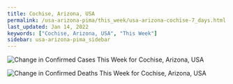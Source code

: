 ```yaml
---
title: Cochise, Arizona, USA
permalink: /usa-arizona-pima/this_week/usa-arizona-cochise-7_days.html
last_updated: Jan 14, 2022
keywords: ["Cochise, Arizona, USA", "This Week"]
sidebar: usa-arizona-pima_sidebar
---
```


![Change in Confirmed Cases This Week for Cochise, Arizona, USA](/covid_tracker/images/graphs/usa-arizona-cochise-delta_confirmed-7_days_graph.png)

![Change in Confirmed Deaths This Week for Cochise, Arizona, USA](/covid_tracker/images/graphs/usa-arizona-cochise-delta_deaths-7_days_graph.png)
